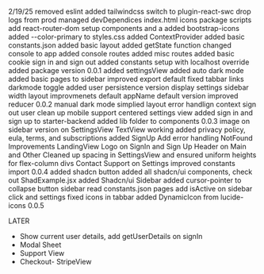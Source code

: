 2/19/25
removed eslint
added tailwindcss
switch to plugin-react-swc
drop logs from prod
managed devDependices 
index.html 
icons
package scripts
add react-router-dom
setup components and a
added bootstrap-icons
added --color-primary to styles.css
added ContextProvider
added basic constants.json
added basic layout
added getState function
changed console to app
added console routes
added misc routes
added basic cookie sign in and sign out
added constants setup with localhost override
added package version
0.0.1
added settingsView
added auto dark mode
added basic pages to sidebar
improved export default
fixed tabbar links
darkmode toggle
added user persistence
version display settings
sidebar width
layout improvmenets
default appName
default version
improved reducer
0.0.2
manual dark mode
simplied layout
error handlign context
sign out user clean up
mobile support
centered settings view
added sign in and sign up to starter-backend
added lib folder to components
0.0.3
image on sidebar
version on SettingsView
TextView working
added privacy policy, eula, terms, and subscriptions 
added SignUp Add error handling
NotFound Improvements
LandingView
Logo on SignIn and Sign Up
Header on Main and Other
Cleaned up spacing in SettingsView and ensured uniform heights for flex-column divs
Contact Support on Settings
improved constants import
0.0.4
added shadcn button
added all shadcn/ui components, check out ShadExample.jsx
added Shadcn/ui Sidebar
added cursor-pointer to collapse button
sidebar read constants.json pages
add isActive on sidebar click and settings
fixed icons in tabbar
added DynamicIcon from lucide-icons
0.0.5
 



LATER
- Show current user details, add getUserDetails on signIn
- Modal Sheet
- Support View
- Checkout- StripeView






